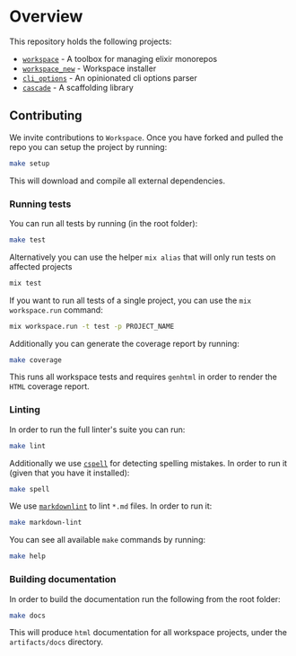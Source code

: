 # Overview

This repository holds the following projects:

  * [`workspace`](workspace/README.md) - A toolbox for managing elixir monorepos
  * [`workspace_new`](workspace_new/README.md) - Workspace installer
  * [`cli_options`](cli_options/README.md) - An opinionated cli options parser
  * [`cascade`](cascade/README.md) - A scaffolding library 

## Contributing

We invite contributions to `Workspace`. Once you have forked and pulled the
repo you can setup the project by running:

```bash
make setup
```

This will download and compile all external dependencies.

### Running tests

You can run all tests by running (in the root folder):

```bash
make test
```

Alternatively you can use the helper `mix alias` that will only run tests
on affected projects

```bash
mix test
```

If you want to run all tests of a single project, you can use the
`mix workspace.run` command:

```bash
mix workspace.run -t test -p PROJECT_NAME
```

Additionally you can generate the coverage report by running:

```bash
make coverage
```

This runs all workspace tests and requires `genhtml` in order to
render the `HTML` coverage report.

### Linting

In order to run the full linter's suite you can run:

```bash
make lint
```

Additionally we use [`cspell`](https://cspell.org/) for detecting spelling
mistakes. In order to run it (given that you have it installed):

```bash
make spell
```

We use [`markdownlint`](https://github.com/DavidAnson/markdownlint) to lint
`*.md` files. In order to run it:

```bash
make markdown-lint
```

You can see all available `make` commands by running:

```bash
make help
```

### Building documentation

In order to build the documentation run the following from the root folder:

```bash
make docs
```

This will produce `html` documentation for all workspace projects, under
the `artifacts/docs` directory.
